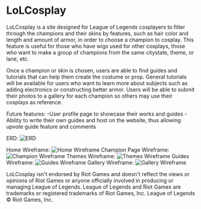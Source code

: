 # LoLCosplay

LoLCosplay is a site designed for League of Legends cosplayers to filter through the champions and their skins by features, such as hair color and length and amount of armor, in order to choose a champion to cosplay. This feature is useful for those who have wigs used for other cosplays, those who want to make a group of champions from the same citystate, theme, or lane, etc. 

Once a champion or skin is chosen, users are able to find guides and tutorials that can help them create the costume or prop. General tutorials will be available for users who want to learn more about subjects such as adding electronics or constructing better armor. Users will be able to submit their photos to a gallery for each champion so others may use their cosplays as reference.

Future features:
	-User profile page to showcase their works and guides
	-Ability to write their own guides and host on the website, thus allowing upvote guide feature and comments

ERD:
![ERD](/app/assets/images/ERD.png?raw=true "ERD")

Home Wireframe:
![Home Wireframe](../assets/images/ERD.png?raw=true "Home Wireframe")
Champion Page Wireframe:
![Champion Wireframe](../assets/images/ERD.png?raw=true "Champion Wireframe")
Themes Wireframe:
![Themes Wireframe](../assets/images/ERD.png?raw=true "Themes Wireframe")
Guides Wireframe:
![Guides Wireframe](../assets/images/ERD.png?raw=true "Guides Wireframe")
Gallery Wireframe:
![Gallery Wireframe](../assets/images/ERD.png?raw=true "Gallery Wireframe")

LoLCosplay isn't endorsed by Riot Games and doesn't reflect the views or opinions of Riot Games or anyone officially involved in producing or managing League of Legends. League of Legends and Riot Games are trademarks or registered trademarks of Riot Games, Inc. League of Legends © Riot Games, Inc.